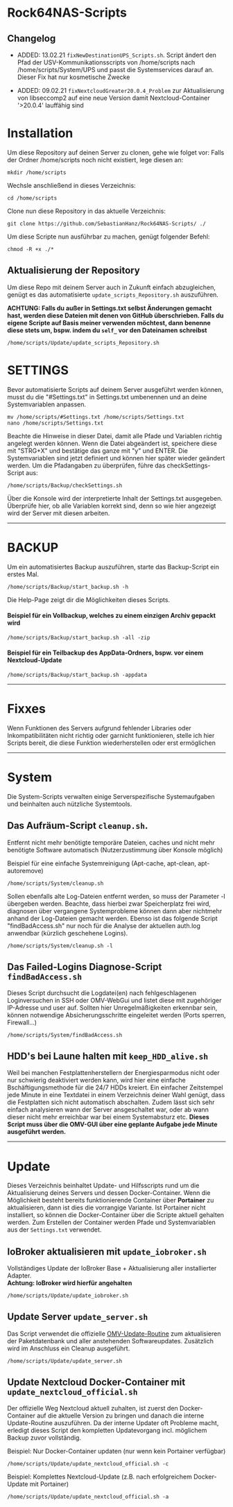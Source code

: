 # Rock64NAS-Scripts    
## Changelog
* ADDED: 13.02.21 `fixNewDestinationUPS_Scripts.sh`. Script ändert den Pfad der USV-Kommunikationsscripts von /home/scripts nach /home/scripts/System/UPS und passt die Systemservices darauf an. Dieser Fix hat nur kosmetische Zwecke

* ADDED: 09.02.21 `fixNextcloudGreater20.0.4_Problem` zur Aktualisierung von libseccomp2 auf eine neue Version
damit Nextcloud-Container 
'>20.0.4' lauffähig sind
# Installation
Um diese Repository auf deinen Server zu clonen, gehe wie folget vor:
Falls der Ordner /home/scripts noch nicht existiert, lege diesen an:

    mkdir /home/scripts

Wechsle anschließend in dieses Verzeichnis:

    cd /home/scripts

Clone nun diese Repository in das aktuelle Verzeichnis:

    git clone https://github.com/SebastianHanz/Rock64NAS-Scripts/ ./

Um diese Scripte nun ausführbar zu machen, genügt folgender Befehl:

    chmod -R +x ./*

## Aktualisierung der Repository

Um diese Repo mit deinem Server auch in Zukunft einfach abzugleichen, genügt es das automatisierte `update_scripts_Repository.sh` auszuführen. 

   __ACHTUNG: Falls du außer in Settings.txt selbst Änderungen gemacht hast, werden diese Dateien mit denen von GitHub überschrieben. Falls du eigene Scripte auf Basis meiner verwenden möchtest, dann benenne diese stets um, bspw. indem du `self_` vor den Dateinamen schreibst__

    /home/scripts/Update/update_scripts_Repository.sh
# SETTINGS

Bevor automatisierte Scripts auf deinem Server ausgeführt werden können, musst du die "#Settings.txt" in Settings.txt umbenennen und an deine Systemvariablen anpassen. 

    mv /home/scripts/#Settings.txt /home/scripts/Settings.txt
    nano /home/scripts/Settings.txt

Beachte die Hinweise in dieser Datei, damit alle Pfade und Variablen richtig angelegt werden können.
Wenn die Datei abgeändert ist, speichere diese mit "STRG+X" und bestätige das ganze mit "y" und ENTER.
Die Systemvariablen sind jetzt definiert und können hier später wieder geändert werden. Um die Pfadangaben zu überprüfen, führe das checkSettings-Script aus:

    /home/scripts/Backup/checkSettings.sh

Über die Konsole wird der interpretierte Inhalt der Settings.txt ausgegeben. Überprüfe hier, ob alle Variablen korrekt sind, denn so wie hier angezeigt wird der Server mit diesen arbeiten.
***
# BACKUP

Um ein automatisiertes Backup auszuführen, starte das Backup-Script ein erstes Mal.

    /home/scripts/Backup/start_backup.sh -h

Die Help-Page zeigt dir die Möglichkeiten dieses Scripts.

#### Beispiel für ein Vollbackup, welches zu einem einzigen Archiv gepackt wird
    /home/scripts/Backup/start_backup.sh -all -zip

#### Beispiel für ein Teilbackup des AppData-Ordners, bspw. vor einem Nextcloud-Update
    /home/scripts/Backup/start_backup.sh -appdata
***
# Fixxes

Wenn Funktionen des Servers aufgrund fehlender Libraries oder Inkompatibilitäten nicht richtig oder garnicht funktionieren, stelle ich hier Scripts bereit, die diese Funktion wiederherstellen oder erst ermöglichen

***
# System

Die System-Scripts verwalten einige Serverspezifische Systemaufgaben und beinhalten auch nützliche Systemtools.

## Das Aufräum-Script `cleanup.sh`.     
Entfernt nicht mehr benötigte temporäre Dateien, caches und nicht mehr benötigte Software automatisch (Nutzerzustimmung über Konsole möglich)

Beispiel für eine einfache Systemreinigung (Apt-cache, apt-clean, apt-autoremove)

    /home/scripts/System/cleanup.sh

Sollen ebenfalls alte Log-Dateien entfernt werden, so muss der Parameter -l übergeben werden. Beachte, dass hierbei zwar Speicherplatz frei wird, diagnosen über vergangene Systemprobleme können dann aber nichtmehr anhand der Log-Dateien gemacht werden. Ebenso ist das folgende Script "findBadAccess.sh" nur noch für die Analyse der aktuellen auth.log anwendbar (kürzlich geschehene Logins).

    /home/scripts/System/cleanup.sh -l

## Das Failed-Logins Diagnose-Script `findBadAccess.sh`
Dieses Script durchsucht die Logdatei(en) nach fehlgeschlagenen Loginversuchen in SSH oder OMV-WebGui und listet diese mit zugehöriger IP-Adresse und user auf. Sollten hier Unregelmäßigkeiten erkennbar sein, können notwendige Absicherungsschritte eingeleitet werden (Ports sperren, Firewall...)

    /home/scripts/System/findBadAccess.sh
## HDD's bei Laune halten mit `keep_HDD_alive.sh`
Weil bei manchen Festplattenherstellern der Energiesparmodus nicht oder nur schwierig deaktiviert werden kann, wird hier eine einfache Bschäftigungsmethode für die 24/7 HDDs kreiert.
Ein einfacher Zeitstempel jede Minute in eine Textdatei in einem Verzeichnis deiner Wahl genügt, dass die Festplatten sich nicht automatisch abschalten. Zudem lässt sich sehr einfach analysieren wann der Server ansgeschaltet war, oder ab wann dieser nicht mehr erreichbar war bei einem Systemabsturz etc. __Dieses Script muss über die OMV-GUI über eine geplante Aufgabe jede Minute ausgeführt werden.__

***

# Update
Dieses Verzeichnis beinhaltet Update- und Hilfsscripts rund um die Aktualisierung deines Servers und dessen Docker-Container. Wenn die Möglichkeit besteht bereits funktionierende Container über __Portainer__ zu aktualisieren, dann ist dies die vorrangige Variante. Ist Portainer nicht installiert, so können die Docker-Container über die Scripte aktuell gehalten werden. Zum Erstellen der Container werden Pfade und Systemvariablen aus der `Settings.txt` verwendet.

## IoBroker aktualisieren mit `update_iobroker.sh`
Vollständiges Update der IoBroker Base + Aktualisierung aller installierter Adapter.    
   __Achtung: IoBroker wird hierfür angehalten__

    /home/scripts/Update/update_iobroker.sh

## Update Server `update_server.sh`
Das Script verwendet die offizielle [OMV-Update-Routine](https://openmediavault.readthedocs.io/en/latest/various/apt.html?highlight=update) zum aktualisieren der Paketdatenbank und aller anstehenden Softwareupdates.
Zusätzlich wird im Anschluss ein Cleanup ausgeführt.

    /home/scripts/Update/update_server.sh

## Update Nextcloud Docker-Container mit `update_nextcloud_official.sh`
Der offizielle Weg Nextcloud aktuell zuhalten, ist zuerst den Docker-Container auf die aktuelle Version zu bringen und danach die interne Update-Routine auszuführen. Da der interne Updater oft Probleme macht, erledigt dieses Script den kompletten Updatevorgang incl. möglichem Backup zuvor vollständig.

Beispiel: Nur Docker-Container updaten (nur wenn kein Portainer verfügbar)

    /home/scripts/Update/update_nextcloud_official.sh -c

Beispiel: Komplettes Nextcloud-Update (z.B. nach erfolgreichem Docker-Update mit Portainer)

    /home/scripts/Update/update_nextcloud_official.sh -a
